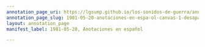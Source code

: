```yaml
---
annotation_page_uri: https://lgsump.github.io/los-sonidos-de-guerra/annotations/1981-05-20-anotaciones-en-espa-ol-canvas-1-desaparecidos.json
annotation_page_slug: 1981-05-20-anotaciones-en-espa-ol-canvas-1-desaparecidos
layout: annotation_page
manifest_label: 1981-05-20, Anotaciones en español

---
```

